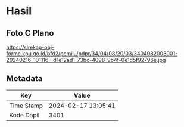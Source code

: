 # Hasil

## Foto C Plano

https://sirekap-obj-formc.kpu.go.id/bfd2/pemilu/pdpr/34/04/08/20/03/3404082003001-20240216-101116--d1e12ad1-73bc-4098-9b4f-0e1d5f92796e.jpg


## Metadata

| Key        | Value               |
| ---------- | ------------------- |
| Time Stamp | 2024-02-17 13:05:41 |
| Kode Dapil | 3401                |



